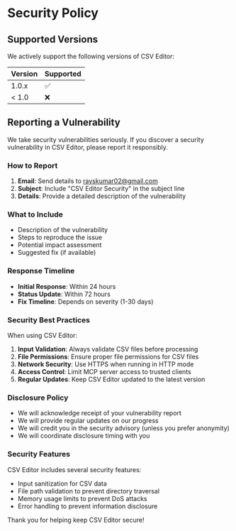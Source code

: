 # Security Policy

## Supported Versions

We actively support the following versions of CSV Editor:

| Version | Supported          |
| ------- | ------------------ |
| 1.0.x   | :white_check_mark: |
| < 1.0   | :x:                |

## Reporting a Vulnerability

We take security vulnerabilities seriously. If you discover a security vulnerability in CSV Editor, please report it responsibly.

### How to Report

1. **Email**: Send details to rayskumar02@gmail.com
2. **Subject**: Include "CSV Editor Security" in the subject line
3. **Details**: Provide a detailed description of the vulnerability

### What to Include

- Description of the vulnerability
- Steps to reproduce the issue
- Potential impact assessment
- Suggested fix (if available)

### Response Timeline

- **Initial Response**: Within 24 hours
- **Status Update**: Within 72 hours
- **Fix Timeline**: Depends on severity (1-30 days)

### Security Best Practices

When using CSV Editor:

1. **Input Validation**: Always validate CSV files before processing
2. **File Permissions**: Ensure proper file permissions for CSV files
3. **Network Security**: Use HTTPS when running in HTTP mode
4. **Access Control**: Limit MCP server access to trusted clients
5. **Regular Updates**: Keep CSV Editor updated to the latest version

### Disclosure Policy

- We will acknowledge receipt of your vulnerability report
- We will provide regular updates on our progress
- We will credit you in the security advisory (unless you prefer anonymity)
- We will coordinate disclosure timing with you

### Security Features

CSV Editor includes several security features:

- Input sanitization for CSV data
- File path validation to prevent directory traversal
- Memory usage limits to prevent DoS attacks
- Error handling to prevent information disclosure

Thank you for helping keep CSV Editor secure!
